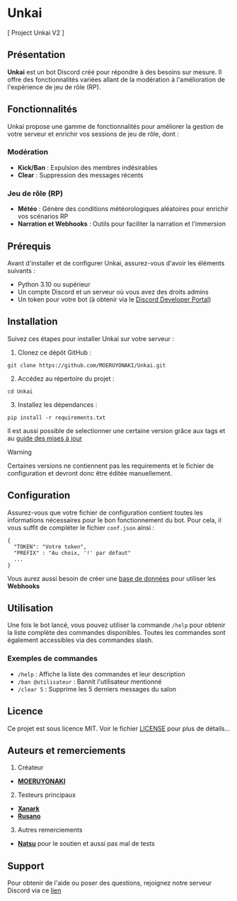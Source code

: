 # Unkai

[ Project Unkai V2 ]

## Présentation

**Unkai** est un bot Discord créé pour répondre à des besoins sur mesure. Il offre des fonctionnalités variées allant de la modération à l'amélioration de l'expérience de jeu de rôle (RP).

## Fonctionnalités

Unkai propose une gamme de fonctionnalités pour améliorer la gestion de votre serveur et enrichir vos sessions de jeu de rôle, dont :

### Modération
- **Kick/Ban** : Expulsion des membres indésirables
- **Clear** : Suppression des messages récents

### Jeu de rôle (RP)
- **Météo** : Génère des conditions météorologiques aléatoires pour enrichir vos scénarios RP
- **Narration et Webhooks** : Outils pour faciliter la narration et l'immersion

## Prérequis

Avant d'installer et de configurer Unkai, assurez-vous d'avoir les éléments suivants :

- Python 3.10 ou supérieur
- Un compte Discord et un serveur où vous avez des droits admins
- Un token pour votre bot (à obtenir via le [Discord Developer Portal](https://discord.com/developers/applications))

## Installation

Suivez ces étapes pour installer Unkai sur votre serveur :

1. Clonez ce dépôt GitHub :
```
git clone https://github.com/MOERUYONAKI/Unkai.git
```

2. Accédez au répertoire du projet :
```
cd Unkai
```

3. Installez les dépendances :
```
pip install -r requirements.txt
```

Il est aussi possible de selectionner une certaine version grâce aux tags et au [guide des mises à jour](https://github.com/MOERUYONAKI/Unkai/tree/main/UNKAI_docs/updates.md)

> [!WARNING]
> Certaines versions ne contiennent pas les requirements et le fichier de configuration et devront donc être éditée manuellement.

## Configuration

Assurez-vous que votre fichier de configuration contient toutes les informations nécessaires pour le bon fonctionnement du bot. Pour cela, il vous suffit de compléter le fichier `conf.json` ainsi : 

```
{
  "TOKEN": "Votre token",
  "PREFIX" : "Au choix, '!' par défaut"
  ...
}
```

Vous aurez aussi besoin de créer une [base de données](https://github.com/MOERUYONAKI/Unkai/blob/main/UNKAI_commands/DataBases/UNKAI_wbk/UNKAI_wbk_DB.md) pour utiliser les **Webhooks**

## Utilisation

Une fois le bot lancé, vous pouvez utiliser la commande `/help` pour obtenir la liste complète des commandes disponibles. Toutes les commandes sont également accessibles via des commandes slash.

### Exemples de commandes

- `/help` : Affiche la liste des commandes et leur description
- `/ban @utilisateur` : Bannit l'utilisateur mentionné
- `/clear 5` : Supprime les 5 derniers messages du salon

## Licence

Ce projet est sous licence MIT. Voir le fichier [LICENSE](https://github.com/MOERUYONAKI/Unkai/blob/main/LICENSE) pour plus de détails...

## Auteurs et remerciements

1. Créateur
- **[MOERUYONAKI](https://github.com/MOERUYONAKI)**

2. Testeurs principaux
- **[Xanark](https://github.com/Xanark)**
- **[Rusano](https://github.com/sleddge)**

3. Autres remerciements
- **[Natsu](https://github.com/NatsuHareta)** pour le soutien et aussi pas mal de tests

## Support

Pour obtenir de l'aide ou poser des questions, rejoignez notre serveur Discord via ce [lien](https://discord.gg/kZk2SUQFy7)
